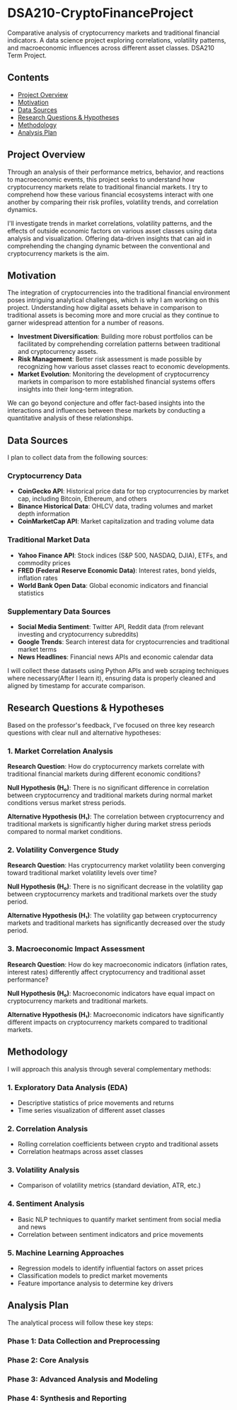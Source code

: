 # DSA210-CryptoFinanceProject

Comparative analysis of cryptocurrency markets and traditional financial indicators. A data science project exploring correlations, volatility patterns, and macroeconomic influences across different asset classes. DSA210 Term Project.

## Contents
- [Project Overview](#project-overview)
- [Motivation](#motivation)
- [Data Sources](#data-sources)
- [Research Questions & Hypotheses](#research-questions--hypotheses)
- [Methodology](#methodology)
- [Analysis Plan](#analysis-plan)


## Project Overview

Through an analysis of their performance metrics, behavior, and reactions to macroeconomic events, this project seeks to understand how cryptocurrency markets relate to traditional financial markets. I try to comprehend how these various financial ecosystems interact with one another by comparing their risk profiles, volatility trends, and correlation dynamics.

I'll investigate trends in market correlations, volatility patterns, and the effects of outside economic factors on various asset classes using data analysis and visualization. Offering data-driven insights that can aid in comprehending the changing dynamic between the conventional and cryptocurrency markets is the aim.

## Motivation

The integration of cryptocurrencies into the traditional financial environment poses intriguing analytical challenges, which is why I am working on this project. Understanding how digital assets behave in comparison to traditional assets is becoming more and more crucial as they continue to garner widespread attention for a number of reasons.

- **Investment Diversification**: Building more robust portfolios can be facilitated by comprehending correlation patterns between traditional and cryptocurrency assets.
- **Risk Management**: Better risk assessment is made possible by recognizing how various asset classes react to economic developments.
- **Market Evolution**: Monitoring the development of cryptocurrency markets in comparison to more established financial systems offers insights into their long-term integration.

We can go beyond conjecture and offer fact-based insights into the interactions and influences between these markets by conducting a quantitative analysis of these relationships.

## Data Sources

I plan to collect data from the following sources:

### Cryptocurrency Data
- **CoinGecko API**: Historical price data for top cryptocurrencies by market cap, including Bitcoin, Ethereum, and others
- **Binance Historical Data**: OHLCV data, trading volumes and market depth information
- **CoinMarketCap API**: Market capitalization and trading volume data

### Traditional Market Data
- **Yahoo Finance API**: Stock indices (S&P 500, NASDAQ, DJIA), ETFs, and commodity prices
- **FRED (Federal Reserve Economic Data)**: Interest rates, bond yields, inflation rates
- **World Bank Open Data**: Global economic indicators and financial statistics

### Supplementary Data Sources
- **Social Media Sentiment**: Twitter API, Reddit data (from relevant investing and cryptocurrency subreddits)
- **Google Trends**: Search interest data for cryptocurrencies and traditional market terms
- **News Headlines**: Financial news APIs and economic calendar data

I will collect these datasets using Python APIs and web scraping techniques where necessary(After I learn it), ensuring data is properly cleaned and aligned by timestamp for accurate comparison.

## Research Questions & Hypotheses

Based on the professor's feedback, I've focused on three key research questions with clear null and alternative hypotheses:

### 1. Market Correlation Analysis

**Research Question**: How do cryptocurrency markets correlate with traditional financial markets during different economic conditions?

**Null Hypothesis (H₀)**: There is no significant difference in correlation between cryptocurrency and traditional markets during normal market conditions versus market stress periods.

**Alternative Hypothesis (H₁)**: The correlation between cryptocurrency and traditional markets is significantly higher during market stress periods compared to normal market conditions.

### 2. Volatility Convergence Study

**Research Question**: Has cryptocurrency market volatility been converging toward traditional market volatility levels over time?

**Null Hypothesis (H₀)**: There is no significant decrease in the volatility gap between cryptocurrency markets and traditional markets over the study period.

**Alternative Hypothesis (H₁)**: The volatility gap between cryptocurrency markets and traditional markets has significantly decreased over the study period.

### 3. Macroeconomic Impact Assessment

**Research Question**: How do key macroeconomic indicators (inflation rates, interest rates) differently affect cryptocurrency and traditional asset performance?

**Null Hypothesis (H₀)**: Macroeconomic indicators have equal impact on cryptocurrency markets and traditional markets.

**Alternative Hypothesis (H₁)**: Macroeconomic indicators have significantly different impacts on cryptocurrency markets compared to traditional markets.


## Methodology

I will approach this analysis through several complementary methods:

### 1. Exploratory Data Analysis (EDA)
- Descriptive statistics of price movements and returns
- Time series visualization of different asset classes

### 2. Correlation Analysis
- Rolling correlation coefficients between crypto and traditional assets
- Correlation heatmaps across asset classes

### 3. Volatility Analysis
- Comparison of volatility metrics (standard deviation, ATR, etc.)

### 4. Sentiment Analysis
- Basic NLP techniques to quantify market sentiment from social media and news
- Correlation between sentiment indicators and price movements

### 5. Machine Learning Approaches
- Regression models to identify influential factors on asset prices
- Classification models to predict market movements
- Feature importance analysis to determine key drivers

## Analysis Plan

The analytical process will follow these key steps:

### Phase 1: Data Collection and Preprocessing


### Phase 2: Core Analysis


### Phase 3: Advanced Analysis and Modeling


### Phase 4: Synthesis and Reporting





